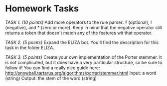 # Homework Tasks

*TASK 1. (10 points)* Add more operators to the rule parser: ? (optional), ! (negative), and * (zero or more). Keep in mind that the negative operator still returns a token that doesn't match any of the features wit that operator.

*TASK 2. (5 points)* Expand the ELIZA bot. You'll find the description for this task in the folder ELIZA.

*TASK 3. (5 points)* Create your own implementation of the Porter stemmer. It is not complicated, but it does have a very particular structure, so be sure to follow it! You can find a really nice guide here: http://snowball.tartarus.org/algorithms/porter/stemmer.html
Input: a word (string)
Output: the stem of the word (string)
